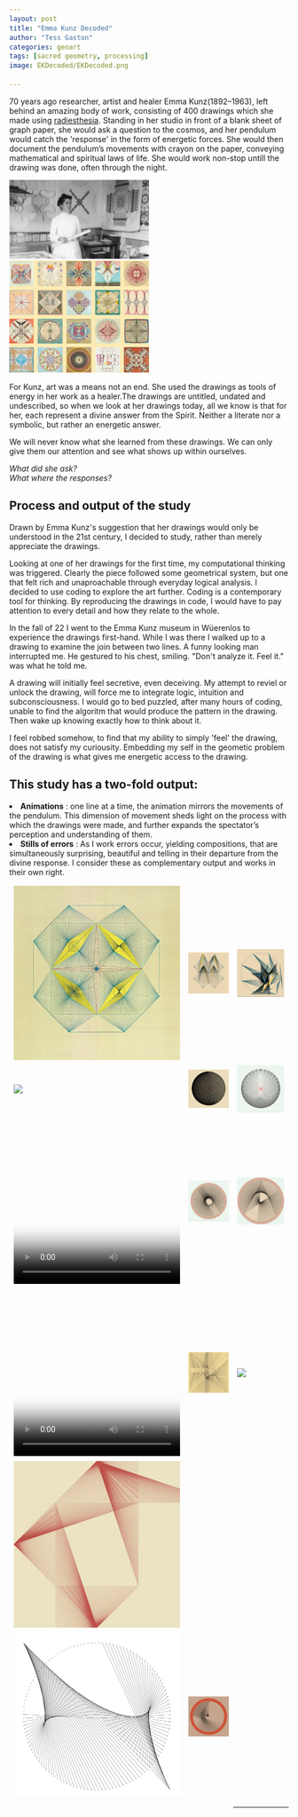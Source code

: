```yaml
---
layout: post
title: "Emma Kunz Decoded"
author: "Tess Gaston"
categories: genart
tags: [sacred geometry, processing]
image: EKDecoded/EKDecoded.png

---
```


<style>
   img{

      display: inline;
   }
</style>


<p>70 years ago researcher, artist and healer Emma Kunz(1892–1963), left behind an amazing body of work,
            consisting of 400 drawings which she made using <a href="https://en.wikipedia.org/wiki/Radiesthesia" target="blank">radiesthesia</a>. 
            Standing in her studio in front of a blank sheet of graph paper, she would ask a question to the cosmos, and her pendulum would catch the 'response' in the form of energetic forces.  She would then document the pendulum’s movements with crayon on the paper, conveying mathematical and spiritual laws of life. She would work non-stop untill the drawing was done, often through the night.</p>

<img src="assets/img/EKDecoded/EKstudioportrait.jpg" width="50%" height="auto">
<img src="assets/img/EKDecoded/EKcollection.png" width="50%" height="auto">


<p>For Kunz, art was a means not an end. She used the drawings as tools of energy in her work as a healer.The drawings are untitled, undated and undescribed, so when we look at her drawings today, all we know is that for her, each represent a divine answer from the Spirit. 
Neither a literate nor a symbolic, but rather an energetic answer. </p>

<p> We will never know what she learned from these drawings. We can only give them our attention and see what shows up within ourselves.</p>

 <cite>
                What did she ask? <br>
                What where the responses?        
            </cite>




## Process and output of the study


   <p>Drawn by Emma Kunz's suggestion that her drawings would only be understood in the 21st century, I decided to study, rather than merely appreciate the drawings.</p>
                    
   <p> Looking at one of her drawings for the first time, my computational thinking was triggered. Clearly the piece followed some geometrical system, but one that felt rich and unaproachable through everyday logical analysis.  I decided to use coding to explore the art further. Coding is a contemporary tool for thinking. By reproducing the drawings in code, I would have to pay attention to every detail and how they relate to the whole.
   </p>



<p>In the fall of 22 I went to the Emma Kunz museum in Wüerenlos to experience the drawings first-hand. While I was there I walked up to a drawing to examine the join between two lines. A funny looking man interrupted me. He gestured to his chest, smiling. "Don't analyze it. Feel it." was what he told me.</p>

<p>
A drawing will initially feel secretive, even deceiving.  
My attempt to reviel or unlock the drawing, will force me to integrate logic, intuition and subconsciousness.  I would go to bed puzzled, after many hours of coding, unable to find the algoritm that would produce the pattern in the drawing. Then wake up knowing exactly how to think about it.

I feel robbed somehow, to find that my ability to simply 'feel' the drawing, does not satisfy my curiousity. Embedding my self in the geometic problem of the drawing is what gives me energetic access to the drawing. </p>


           


## This study has a two-fold output: 
   <li>
  <strong>Animations</strong> : one line at a time, the animation mirrors the movements of the pendulum. 
This dimension of movement sheds light on the process with which the drawings were made, and further expands the spectator’s perception and understanding of them. 
 </li>
                            
   <li>
                                <strong>Stills of errors</strong> :
      As I work errors occur, yielding compositions, that are simultaneously surprising, beautiful and telling in their departure from the divine response. 
      I consider these as complementary output and works in their own right.
                            </li>
 <table>
  <tr>
   <td style="border: 1px solid white" >
      
<img src="assets/img/EKDecoded/EK117.png" style="display:inline" width="300px" height="auto">


</td>

<td style="border: 1px solid white">
<img src="assets/img/EKDecoded/EK1_error_small.png" style="display:inline" width="300px" height="auto">

</td>
 <td style="border: 1px solid white">
   <img src="assets/img/EKDecoded/EK1_error2.png" style="display:inline" width="300px" height="auto">

</td>
</tr>


<tr>
   <td style="border: 1px solid white" >
      

<img src="assets/img/EKDecoded/EK2_original.png" style="display:inline" width="300px" height="auto">

</td>

<td style="border: 1px solid white">

<img src="assets/img/EKDecoded/EK2_error2.jpg" style="display:inline" width="300px" height="auto">
</td>
 <td style="border: 1px solid white">
<img src="assets/img/EKDecoded/EK2_error4.png" style="display:inline" width="300px" height="auto">


</td>
</tr>


<tr>
   <td style="border: 1px solid white" >
      
   <video height="300" width="300" poster="./assets/img/EKDecoded/EK3_original.png" autoplay>
  <source src="./assets/img/EKDecoded/EK3_ani.mp4" type="video/mp4" />
   
Your browser does not support the video tag.
</video>


</td>

<td style="border: 1px solid white">

<img src="assets/img/EKDecoded/EK3_error1.png" style="display:inline" width="300px" height="auto">
</td>
 <td style="border: 1px solid white">


<img src="assets/img/EKDecoded/EK3_error2.png" style="display:inline" width="300px" height="auto">

</td>
</tr>










<tr>
    <td style="border: 1px solid white">
       <video height="300" width="300" poster="./assets/img/EKDecoded/EK10_original.png" controls>
  <source src="./assets/img/EKDecoded/EK10.mp4" type="video/mp4" />
   
Your browser does not support the video tag.
</video>

</td>
  <td style="border: 1px solid white">


<img src="assets/img/EKDecoded/EK11_error.png">

</td>
 <td style="border: 1px solid white">
<img src="assets/img/EKDecoded/EK10_error2.png" width="300px" height="auto">

</td>
</tr>


<tr>
  <td style="border: 1px solid white">
<img src="assets/img/EKDecoded/EK5_error.jpg">


</td>
 <td style="border: 1px solid white">


</td>
</tr>






<tr>
  <td style="border: 1px solid white">


<img src="assets/img/EKDecoded/EKX_error_small.jpg" width="300px" height="auto">

</td>
 <td style="border: 1px solid white">
<img src="assets/img/EKDecoded/EK6_error.png" width="300px" height="auto">

</td>
</tr>


<tr>
  <td style="border: 1px solid white">


</td>
 <td style="border: 1px solid white">


</td>
</tr>




 </table>
                  
                      
